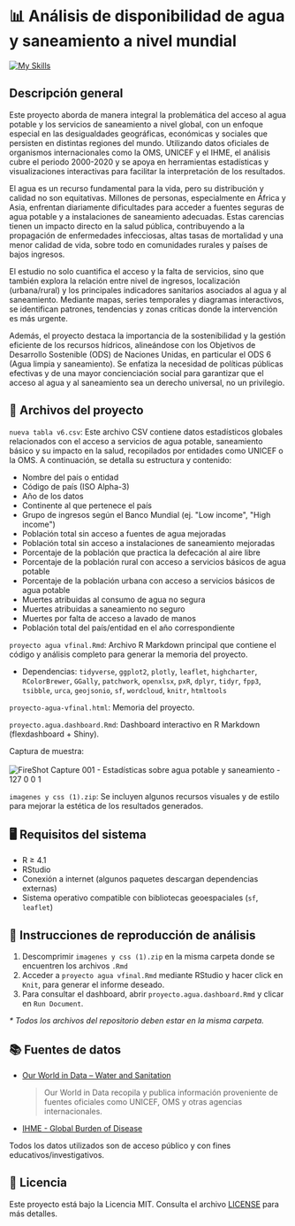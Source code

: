 # 📊 Análisis de disponibilidad de agua y saneamiento a nivel mundial

[![My Skills](https://go-skill-icons.vercel.app/api/icons?i=r,plotly,markdown)](https://go-skill-icons.vercel.app)

## Descripción general
Este proyecto aborda de manera integral la problemática del acceso al agua potable y los servicios de saneamiento a nivel global, con un enfoque especial en las desigualdades geográficas, económicas y sociales que persisten en distintas regiones del mundo. Utilizando datos oficiales de organismos internacionales como la OMS, UNICEF y el IHME, el análisis cubre el periodo 2000-2020 y se apoya en herramientas estadísticas y visualizaciones interactivas para facilitar la interpretación de los resultados.

El agua es un recurso fundamental para la vida, pero su distribución y calidad no son equitativas. Millones de personas, especialmente en África y Asia, enfrentan diariamente dificultades para acceder a fuentes seguras de agua potable y a instalaciones de saneamiento adecuadas. Estas carencias tienen un impacto directo en la salud pública, contribuyendo a la propagación de enfermedades infecciosas, altas tasas de mortalidad y una menor calidad de vida, sobre todo en comunidades rurales y países de bajos ingresos.

El estudio no solo cuantifica el acceso y la falta de servicios, sino que también explora la relación entre nivel de ingresos, localización (urbana/rural) y los principales indicadores sanitarios asociados al agua y al saneamiento. Mediante mapas, series temporales y diagramas interactivos, se identifican patrones, tendencias y zonas críticas donde la intervención es más urgente.

Además, el proyecto destaca la importancia de la sostenibilidad y la gestión eficiente de los recursos hídricos, alineándose con los Objetivos de Desarrollo Sostenible (ODS) de Naciones Unidas, en particular el ODS 6 (Agua limpia y saneamiento). Se enfatiza la necesidad de políticas públicas efectivas y de una mayor concienciación social para garantizar que el acceso al agua y al saneamiento sea un derecho universal, no un privilegio.

## 📁 Archivos del proyecto
`nueva tabla v6.csv`: Este archivo CSV contiene datos estadísticos globales relacionados con el acceso a servicios de agua potable, saneamiento básico y su impacto en la salud, recopilados por entidades como UNICEF o la OMS. A continuación, se detalla su estructura y contenido:

- Nombre del país o entidad
- Código de país (ISO Alpha-3)
- Año de los datos
- Continente al que pertenece el país
- Grupo de ingresos según el Banco Mundial (ej. "Low income", "High income")
- Población total sin acceso a fuentes de agua mejoradas
- Población total sin acceso a instalaciones de saneamiento mejoradas
- Porcentaje de la población que practica la defecación al aire libre
- Porcentaje de la población rural con acceso a servicios básicos de agua potable
- Porcentaje de la población urbana con acceso a servicios básicos de agua potable
- Muertes atribuidas al consumo de agua no segura
- Muertes atribuidas a saneamiento no seguro
- Muertes por falta de acceso a lavado de manos
- Población total del país/entidad en el año correspondiente

`proyecto agua vfinal.Rmd`: Archivo R Markdown principal que contiene el código y análisis completo para generar la memoria del proyecto. 
- Dependencias: `tidyverse`, `ggplot2`, `plotly`, `leaflet`, `highcharter`, `RColorBrewer`, `GGally`, `patchwork`, `openxlsx`, `pxR`, `dplyr`, `tidyr`, `fpp3`, `tsibble`, `urca`, `geojsonio`, `sf`, `wordcloud`, `knitr`, `htmltools`

`proyecto-agua-vfinal.html`: Memoria del proyecto.

`proyecto.agua.dashboard.Rmd`: Dashboard interactivo en R Markdown (flexdashboard + Shiny). 

Captura de muestra:
<br><br>
![FireShot Capture 001 - Estadísticas sobre agua potable y saneamiento -  127 0 0 1](https://github.com/user-attachments/assets/b5df7882-4154-468f-b19c-f11a525018d9)

`imagenes y css (1).zip`: Se incluyen algunos recursos visuales y de estilo para mejorar la estética de los resultados generados. 

## 🖥️ Requisitos del sistema

- R ≥ 4.1
- RStudio 
- Conexión a internet (algunos paquetes descargan dependencias externas)
- Sistema operativo compatible con bibliotecas geoespaciales (`sf`, `leaflet`)

## 🧪 Instrucciones de reproducción de análisis
1. Descomprimir `imagenes y css (1).zip` en la misma carpeta donde se encuentren los archivos `.Rmd`
2. Acceder a `proyecto agua vfinal.Rmd` mediante RStudio y hacer click en `Knit`, para generar el informe deseado.
3. Para consultar el dashboard, abrir `proyecto.agua.dashboard.Rmd` y clicar en `Run Document`.

_* Todos los archivos del repositorio deben estar en la misma carpeta._

## 📚 Fuentes de datos

- [Our World in Data – Water and Sanitation](https://ourworldindata.org/water-access)
  
  > Our World in Data recopila y publica información proveniente de fuentes oficiales como UNICEF, OMS y otras agencias internacionales.
- [IHME - Global Burden of Disease](https://www.healthdata.org/gbd)

Todos los datos utilizados son de acceso público y con fines educativos/investigativos.

## 🧾 Licencia 
Este proyecto está bajo la Licencia MIT. Consulta el archivo [LICENSE](LICENSE) para más detalles.







